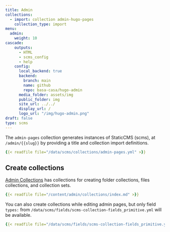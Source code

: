 ```yaml
---
title: Admin
collections:
  - import: collection admin-hugo-pages
    collection_type: import
menu:
  admin:
    weight: 10
cascade:
    outputs:
      - HTML
      - scms_config
      - help
    config:
      local_backend: true
      backend:
        branch: main
        name: github
        repo: basa-casa/hugo-admin
      media_folder: assets/img
      public_folder: img
      site_url: ../../
      display_url: /
      logo_url: "/img/hugo-admin.png"
draft: false
type: scms
---
```

 


The `admin-pages` collection generates instances of StaticCMS (scms), at `/admin/{{slug}}` by providing a title and collection import definitions. 
```yaml
{{< readfile file="/data/scms/collections/admin-pages.yml" >}}
```

## Create collections 
[Admin Collections](/admin/collections) has collections for creating folder collections, files collections, and collection sets. 
```yaml
{{< readfile file="/content/admin/collections/index.md" >}}
```
You can also create collections while editing admin pages, but only field `types:` from `/data/scms/fields/scms-collection-fields_primitive.yml` will be available. 
```yaml
{{< readfile file="/data/scms/fields/scms-collection-fields_primitive.yml" >}}
```
